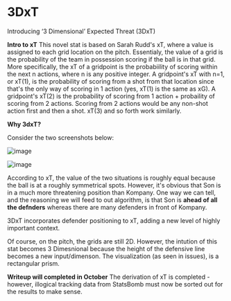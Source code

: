 # 3DxT
Introducing ‘3 Dimensional’ Expected Threat (3DxT) 

**Intro to xT**
This novel stat is based on Sarah Rudd's xT, where a value is assigned to each grid location on the pitch. Essentialy, the value of a grid is the probability of the team in possession scoring if the ball is in that grid. More specifically, the xT of a gridpoint is the probabiility of scoring within the next n actions, where n is any positive integer. A gridpoint's xT with n=1, or xT(1), is the probability of scoring from a shot from that location since that's the only way of scoring in 1 action (yes, xT(1) is the same as xG). A gridpoint's xT(2) is the probability of scoring from 1 action + probaility of scoring from 2 actions. Scoring from 2 actions would be any non-shot action first and then a shot. xT(3) and so forth work similarly. 



**Why 3dxT?**

Consider the two screenshots below:

![image](https://github.com/jeremy9k27/3DxT/assets/118779230/a586ab4d-47c9-4219-a7ee-2f8f99263ccd)

![image](https://github.com/jeremy9k27/3DxT/assets/118779230/491470c4-0601-4c1e-8553-0a0b56039ee4)

According to xT, the value of the two situations is roughly equal because the ball is at a roughly symmetrical spots. However, it's obvious that Son is in a much more threatening position than Kompany. One way we can tell, and the reasoning we will feed to out algorithm, is that Son is **ahead of all the defnders** whereas there are many defenders in front of Kompany.




3DxT incorporates defender positioning to xT, adding a new level of highly important context.

Of course, on the pitch, the grids are still 2D. However, the intution of this stat becomes 3 Dimesnional because the height of the defensive line becomes a new input/dimenson. The visualization (as seen in issues), is a rectangular prism. 

**Writeup will completed in October**
The derivation of xT is completed - however, illogical tracking data from StatsBomb must now be sorted out for the results to make sense.
